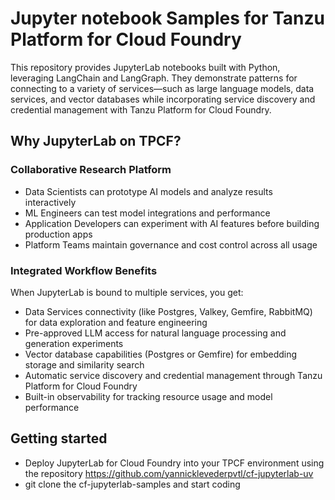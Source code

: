 # Jupyter notebook Samples for Tanzu Platform for Cloud Foundry
This repository provides JupyterLab notebooks built with Python, leveraging LangChain and LangGraph. They demonstrate patterns for connecting to a variety of services—such as large language models, data services, and vector databases while incorporating service discovery and credential management with Tanzu Platform for Cloud Foundry.

## Why JupyterLab on TPCF?

### Collaborative Research Platform
- Data Scientists can prototype AI models and analyze results interactively
- ML Engineers can test model integrations and performance
- Application Developers can experiment with AI features before building production apps
- Platform Teams maintain governance and cost control across all usage
### Integrated Workflow Benefits
When JupyterLab is bound to multiple services, you get:
- Data Services connectivity (like Postgres, Valkey, Gemfire, RabbitMQ) for data exploration and feature engineering
- Pre-approved LLM access for natural language processing and generation experiments
- Vector database capabilities (Postgres or Gemfire) for embedding storage and similarity search
- Automatic service discovery and credential management through Tanzu Platform for Cloud Foundry
- Built-in observability for tracking resource usage and model performance


## Getting started
- Deploy JupyterLab for Cloud Foundry into your TPCF environment using the repository https://github.com/yannicklevederpvtl/cf-jupyterlab-uv
- git clone the cf-jupyterlab-samples and start coding
  





